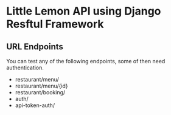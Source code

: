 # Little Lemon API using Django Resftul Framework

## URL Endpoints

You can test any of the following endpoints, some of then need authentication.

- restaurant/menu/
- restaurant/menu/{id}
- restaurant/booking/
- auth/
- api-token-auth/
